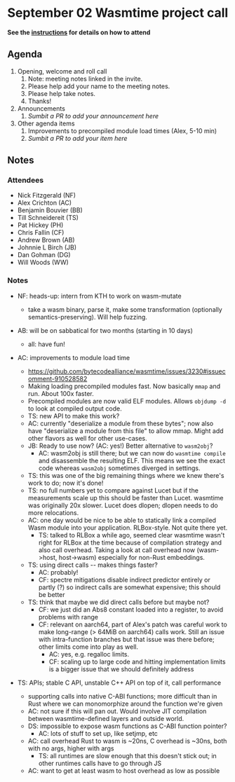 # September 02 Wasmtime project call

**See the [instructions](../README.md) for details on how to attend**

## Agenda
1. Opening, welcome and roll call
    1. Note: meeting notes linked in the invite.
    1. Please help add your name to the meeting notes.
    1. Please help take notes.
    1. Thanks!
1. Announcements
    1. _Sumbit a PR to add your announcement here_
1. Other agenda items
    1. Improvements to precompiled module load times (Alex, 5-10 min)
    1. _Sumbit a PR to add your item here_

## Notes

### Attendees

- Nick Fitzgerald (NF)
- Alex Crichton (AC)
- Benjamin Bouvier (BB)
- Till Schneidereit (TS)
- Pat Hickey (PH)
- Chris Fallin (CF)
- Andrew Brown (AB)
- Johnnie L Birch (JB)
- Dan Gohman (DG)
- Will Woods (WW)

### Notes

- NF: heads-up: intern from KTH to work on wasm-mutate
  - take a wasm binary, parse it, make some transformation (optionally
    semantics-preserving). Will help fuzzing.
- AB: will be on sabbatical for two months (starting in 10 days)
  - all: have fun!
- AC: improvements to module load time
  - https://github.com/bytecodealliance/wasmtime/issues/3230#issuecomment-910528582
  - Making loading precompiled modules fast. Now basically `mmap` and run.
    About 100x faster.
  - Precompiled modules are now valid ELF modules. Allows `objdump -d` to look
    at compiled output code.
  - TS: new API to make this work?
  - AC: currently "deserialize a module from these bytes"; now also have
    "deserialize a module from this file" to allow mmap. Might add other
    flavors as well for other use-cases.
  - JB: Ready to use now? (AC: yes!) Better alternative to `wasm2obj`?
    - AC: wasm2obj is still there; but we can now do `wasmtime compile` and
      disassemble the resulting ELF. This means we see the exact code whereas
      `wasm2obj` sometimes diverged in settings.
  - TS: this was one of the big remaining things where we knew there's work to
    do; now it's done!
  - TS: no full numbers yet to compare against Lucet but if the measurements
    scale up this should be faster than Lucet. wasmtime was originally 20x
    slower. Lucet does dlopen; dlopen needs to do more relocations.
  - AC: one day would be nice to be able to statically link a compiled Wasm
    module into your application. RLBox-style. Not quite there yet.
    - TS: talked to RLBox a while ago, seemed clear wasmtime wasn't right for
      RLBox at the time because of compilation strategy and also call overhead.
      Taking a look at call overhead now (wasm->host, host->wasm) especially
      for non-Rust embeddings.
  - TS: using direct calls -- makes things faster?
    - AC: probably!
    - CF: spectre mitigations disable indirect predictor entirely or partly (?)
      so indirect calls are somewhat expensive; this should be better
  - TS: think that maybe we did direct calls before but maybe not?
    - CF: we just did an Abs8 constant loaded into a register, to avoid
      problems with range
    - CF: relevant on aarch64, part of Alex's patch was careful work to make
      long-range (> 64MiB on aarch64) calls work. Still an issue with
      intra-function branches but that issue was there before; other limits
      come into play as well.
      - AC: yes, e.g. regalloc limits.
      - CF: scaling up to large code and hitting implementation limits is a
        bigger issue that we should definitely address

- TS: APIs; stable C API, unstable C++ API on top of it, call performance
  - supporting calls into native C-ABI functions; more difficult than in Rust
    where we can monomorphize around the function we're given
  - AC: not sure if this will pan out. Would involve JIT compilation between
    wasmtime-defined layers and outside world.
  - DS: impossible to expose wasm functions as C-ABI function pointer?
    - AC: lots of stuff to set up, like setjmp, etc
  - AC: call overhead Rust to wasm is ~20ns, C overhead is ~30ns, both with no
    args, higher with args
    - TS: all runtimes are slow enough that this doesn't stick out; in other
      runtimes calls have to go through JS
  - AC: want to get at least wasm to host overhead as low as possible
